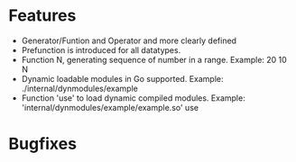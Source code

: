 # Features

- Generator/Funtion and Operator and more clearly defined
- Prefunction is introduced for all datatypes.
- Function N, generating sequence of number in a range. Example: 20 10 N
- Dynamic loadable modules in Go supported. Example: ./internal/dynmodules/example
- Function 'use' to load dynamic compiled modules. Example: 'internal/dynmodules/example/example.so' use


# Bugfixes
